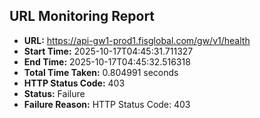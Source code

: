 ## URL Monitoring Report

- **URL:** https://api-gw1-prod1.fisglobal.com/gw/v1/health
- **Start Time:** 2025-10-17T04:45:31.711327
- **End Time:** 2025-10-17T04:45:32.516318
- **Total Time Taken:** 0.804991 seconds
- **HTTP Status Code:** 403
- **Status:** Failure
- **Failure Reason:** HTTP Status Code: 403
